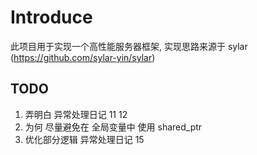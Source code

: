 # Introduce
此项目用于实现一个高性能服务器框架, 实现思路来源于 sylar (https://github.com/sylar-yin/sylar) 

## TODO 
1. 弄明白 异常处理日记 11 12
2. 为何 尽量避免在 全局变量中 使用 shared_ptr  
3. 优化部分逻辑 异常处理日记 15